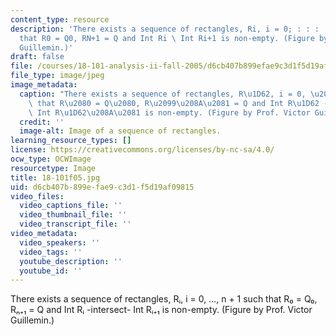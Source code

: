 ```yaml
---
content_type: resource
description: 'There exists a sequence of rectangles, Ri, i = 0; : : : ; N + 1 such
  that R0 = Q0, RN+1 = Q and Int Ri \ Int Ri+1 is non-empty. (Figure by Prof. Victor
  Guillemin.)'
draft: false
file: /courses/18-101-analysis-ii-fall-2005/d6cb407b899efae9c3d1f5d19af09815_18-101f05.jpg
file_type: image/jpeg
image_metadata:
  caption: "There exists a sequence of rectangles, R\u1D62, i = 0, \u2026, n + 1 such\
    \ that R\u2080 = Q\u2080, R\u2099\u208A\u2081 = Q and Int R\u1D62 -intersect-\
    \ Int R\u1D62\u208A\u2081 is non-empty. (Figure by Prof. Victor Guillemin.)"
  credit: ''
  image-alt: Image of a sequence of rectangles.
learning_resource_types: []
license: https://creativecommons.org/licenses/by-nc-sa/4.0/
ocw_type: OCWImage
resourcetype: Image
title: 18-101f05.jpg
uid: d6cb407b-899e-fae9-c3d1-f5d19af09815
video_files:
  video_captions_file: ''
  video_thumbnail_file: ''
  video_transcript_file: ''
video_metadata:
  video_speakers: ''
  video_tags: ''
  youtube_description: ''
  youtube_id: ''
---
```

There exists a sequence of rectangles, Rᵢ, i = 0, …, n + 1 such that R₀ = Q₀, Rₙ₊₁ = Q and Int Rᵢ -intersect- Int Rᵢ₊₁ is non-empty. (Figure by Prof. Victor Guillemin.)

